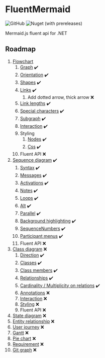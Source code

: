 # FluentMermaid
![GitHub](https://img.shields.io/github/license/wowbios/FluentMermaid)
![Nuget (with prereleases)](https://img.shields.io/nuget/vpre/FluentMermaid)


Mermaid.js fluent api for .NET

## Roadmap
1. [Flowchart](https://mermaid-js.github.io/mermaid/#/flowchart)
   1. [Graph](https://mermaid-js.github.io/mermaid/#/flowchart?id=graph) :heavy_check_mark:
   2. [Orientation](https://mermaid-js.github.io/mermaid/#/flowchart?id=flowchart-orientation) :heavy_check_mark:
   3. [Shapes](https://mermaid-js.github.io/mermaid/#/flowchart?id=node-shapes) :heavy_check_mark:
   4. [Links](https://mermaid-js.github.io/mermaid/#/flowchart?id=links-between-nodes) :heavy_check_mark:
      1. Add dotted arrow, thick arrow :x:
   5. [Link lengths](https://mermaid-js.github.io/mermaid/#/flowchart?id=minimum-length-of-a-link) :heavy_check_mark:
   6. [Special characters](https://mermaid-js.github.io/mermaid/#/flowchart?id=special-characters-that-break-syntax) :heavy_check_mark:
   7. [Subgraph](https://mermaid-js.github.io/mermaid/#/flowchart?id=subgraphs) :heavy_check_mark:
   8. [Interaction](https://mermaid-js.github.io/mermaid/#/flowchart?id=interaction) :heavy_check_mark:
   9. Styling
      1. [Nodes](https://mermaid-js.github.io/mermaid/#/flowchart?id=styling-a-node) :heavy_check_mark:
      2. [Css](https://mermaid-js.github.io/mermaid/#/flowchart?id=css-classes) :heavy_check_mark:
   10. Fluent API :x:
2. [Sequence diagram](https://mermaid-js.github.io/mermaid/#/sequenceDiagram) :heavy_check_mark:
   1. [Syntax](https://mermaid-js.github.io/mermaid/#/sequenceDiagram?id=syntax) :heavy_check_mark:
   2. [Messages](https://mermaid-js.github.io/mermaid/#/sequenceDiagram?id=messages) :heavy_check_mark:
   3. [Activations](https://mermaid-js.github.io/mermaid/#/sequenceDiagram?id=activations) :heavy_check_mark:
   4. [Notes](https://mermaid-js.github.io/mermaid/#/sequenceDiagram?id=notes) :heavy_check_mark:
   5. [Loops](https://mermaid-js.github.io/mermaid/#/sequenceDiagram?id=loops) :heavy_check_mark:
   6. [Alt](https://mermaid-js.github.io/mermaid/#/sequenceDiagram?id=alt) :heavy_check_mark:
   7. [Parallel](https://mermaid-js.github.io/mermaid/#/sequenceDiagram?id=parallel) :heavy_check_mark:
   8. [Background highlighting](https://mermaid-js.github.io/mermaid/#/sequenceDiagram?id=background-highlighting) :heavy_check_mark:
   9. [SequenceNumbers](https://mermaid-js.github.io/mermaid/#/sequenceDiagram?id=sequencenumbers) :heavy_check_mark:
   10. [Participant menus](https://mermaid-js.github.io/mermaid/#/sequenceDiagram?id=actor-menus) :heavy_check_mark:
   11. Fluent API :x:
3. [Class diagram](https://mermaid-js.github.io/mermaid/#/classDiagram) :x:
   1. [Direction](https://mermaid-js.github.io/mermaid/#/classDiagram?id=setting-the-direction-of-the-diagram) :heavy_check_mark:
   2. [Classes](https://mermaid-js.github.io/mermaid/#/classDiagram?id=define-a-class) :heavy_check_mark:
   3. [Class members](https://mermaid-js.github.io/mermaid/#/classDiagram?id=defining-members-of-a-class) :heavy_check_mark:
   4. [Relationships](https://mermaid-js.github.io/mermaid/#/classDiagram?id=defining-relationship) :heavy_check_mark:
   5. [Cardinality / Multiplicity on relations](https://mermaid-js.github.io/mermaid/#/classDiagram?id=cardinality-multiplicity-on-relations) :heavy_check_mark:
   6. [Annotations](https://mermaid-js.github.io/mermaid/#/classDiagram?id=annotations-on-classes) :x:
   7. [Interaction](https://mermaid-js.github.io/mermaid/#/classDiagram?id=interaction) :x:
   8. [Styling](https://mermaid-js.github.io/mermaid/#/classDiagram?id=styling) :x:
   9. Fluent API :x:
4. [State diagram](https://mermaid-js.github.io/mermaid/#/stateDiagram) :x:
5. [Entity relationship](https://mermaid-js.github.io/mermaid/#/entityRelationshipDiagram) :x:
6. [User journey](https://mermaid-js.github.io/mermaid/#/user-journey) :x:
7. [Gantt](https://mermaid-js.github.io/mermaid/#/gantt) :x:
8. [Pie chart](https://mermaid-js.github.io/mermaid/#/pie) :x:
9. [Requirement](https://mermaid-js.github.io/mermaid/#/requirementDiagram) :x:
10. [Git graph](https://mermaid-js.github.io/mermaid/#/gitgraph) :x:
